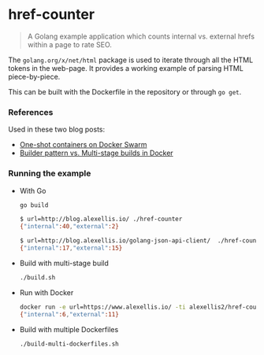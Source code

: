 # href-counter

> A Golang example application which counts internal vs. external hrefs within a page to rate SEO.

The `golang.org/x/net/html` package is used to iterate through all the HTML tokens in the web-page. It provides a working example of parsing HTML piece-by-piece. 

This can be built with the Dockerfile in the repository or through `go get`.

### References

Used in these two blog posts:

* [One-shot containers on Docker Swarm](http://blog.alexellis.io/containers-on-swarm/)
* [Builder pattern vs. Multi-stage builds in Docker](http://blog.alexellis.io/mutli-stage-docker-builds/)

### Running the example

* With Go

    ```sh
    go build

    $ url=http://blog.alexellis.io/ ./href-counter
    {"internal":40,"external":2}

    $ url=http://blog.alexellis.io/golang-json-api-client/  ./href-counter
    {"internal":17,"external":15}
    ```

* Build with multi-stage build

    ```sh
    ./build.sh
    ```

* Run with Docker

    ```sh
    docker run -e url=https://www.alexellis.io/ -ti alexellis2/href-counter:0.1.0
    {"internal":6,"external":11}
    ```

* Build with multiple Dockerfiles

    ```sh
    ./build-multi-dockerfiles.sh
    ```
